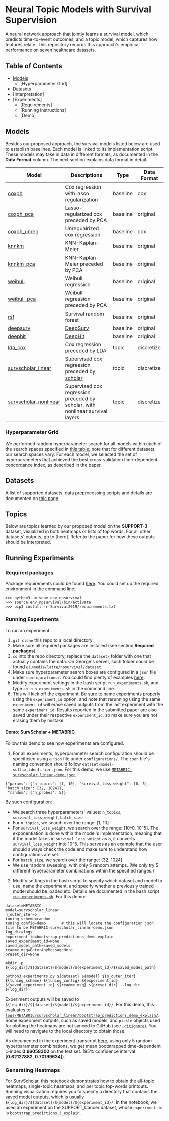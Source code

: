 # Neural Topic Models with Survival Supervision

A neural network approach that jointly learns a survival model, which predicts time-to-event outcomes, and a topic model, which captures how features relate. This repository records this approach's empirical performance on seven healthcare datasets. 

## Table of Contents

* [Models](#models)
  * [Hyperparameter Grid]
* [Datasets](#datasets)
* [Interpretation]
* [Experiments]
  * [Requirements]
  * [Running Instructions]
  * [Demo]
  
## Models

Besides our proposed approach, the survival models listed below are used to establish baselines. Each model is linked to its implementation script. These models may take in data in different formats, as documented in the **Data Format** column. The next section explains data format in detail. 

| Model  | Descriptions | Type | Data Format |
| ------ | ------------ | ---- | ----------- |
| [coxph](survival_baselines/CoxPHModel.py)  | Cox regression with lasso regularization | baseline | cox |
| [coxph_pca](survival_baselines/survival_baselines/CoxPHModel.py) | Lasso-regularized cox preceded by PCA | baseline | original |
| [coxph_unreg](survival_baselines/CoxPHModel.py) | Unregualrized cox regression        | baseline | cox |
| [knnkm](survival_baselines/KNNKaplanMeier.py) | KNN-Kaplan-Meier | baseline | original |
| [knnkm_pca](survival_baselines/KNNKaplanMeier.py) | KNN-Kaplan-Meier preceded by PCA | baseline | original |
| [weibull](survival_baselines/WeibullRegressionModel.py) | Weibull regression | baseline | original |
| [weibull_pca](survival_baselines/WeibullRegressionModel.py) | Weibull regression preceded by PCA | baseline | original |
| [rsf](survival_baselines/RandomSurvivalForest.py) | Survival random forest | baseline | original |
| [deepsurv](survival_baselines/DeepSurv.py) | [DeepSurv](https://github.com/havakv/pycox) | baseline | original |
| [deephit](survival_baselines/DeepHit.py) | [DeepHit](https://github.com/havakv/pycox) | baseline | original |
| [lda_cox](survival_topics/LDACox.py) | Cox regression preceded by LDA | topic | discretize |
| [survscholar_linear](survival_topics/SurvScholarModel.py) | Supervised cox regression preceded by [scholar](https://github.com/dallascard/scholar) | topic | discretize |
| [survscholar_nonlinear](survival_topics/SurvScholarModel.py) | Supervised cox regression preceded by scholar, with nonlinear survival layers | topic | discretize |

### Hyperparameter Grid

We performed random hyperparameter search for all models within each of the search spaces specified in [this table](hyperparameters.png); note that for different datasets, our search spaces vary. For each model, we selected the set of hyperparameters that achieved the best cross-validation time-dependent concordance index, as described in the paper.

## Datasets

A list of supported datasets, data preprocessing scripts and details are documented on [this page](dataset/).

## Topics

Below are topics learned by our proposed model on the **SUPPORT-3** dataset, visualized in both heatmaps or lists of top words. For all other datasets' outputs, go to [here]. Refer to the paper for how these outputs should be interpreted.

## Running Experiments

### Required packages

Package requirements could be found [here](requirements.txt). You could set up the required environment in the command line: 

```
>>> python3 -m venv env_npsurvival
>>> source env_npsurvival/bin/activate
>>> pip3 install -r Survival2019/requirements.txt
```

### Running Experiments

To run an experiment:

1. ```git clone``` this repo to a local directory.
2. Make sure all required packages are installed (see section **Required packages**).
3. ```cd``` into the repo directory, replace the ```dataset/``` folder with one that actually contains the data. On George's server, such folder could be found at ```/media/latte/npsurvival/dataset```.
4. Make sure hyperparameter search boxes are configured in a ```json``` file under ```configurations/```. You could find plenty of examples [here](configurations/). 
5. Modify experiment settings in the bash script ```run_experiments.sh```, and type ```sh run_experiments.sh``` in the command line.
6. This will kick off the experiment. Be sure to name experiments properly using the ```experiment_id``` option, and note that rerunning using the same ```experiment_id``` will erase saved outputs from the last experiment with the same ```experiment_id```. Results reported in the submitted paper are also saved under their respective ```experiment_id```, so make sure you are not erasing them by mistake.

#### Demo: SurvScholar + METABRIC

Follow this demo to see how experiments are configured.

1. For all experiments, hyperparameter search configuration should be specificied using a ```json``` file under ```configurations/```. The ```json``` file's naming convention should follow ```dataset-model-suffix_identifier.json```. For this demo, we use [```METABRIC-survscholar_linear-demo.json```](configurations/METABRIC-survscholar_linear-demo.json). 

```
{"params": {"n_topics": [1, 10], "survival_loss_weight": [0, 5], "batch_size": [32, 1024]}, 
 "random": {"n_probes": 5}}
```

By such configuration:

- We search three hyperparameters' values: ```n_topics```, ```survival_loss_weight```, ```batch_size```
- For ```n_topics```, we search over the range: \[1, 10\]
- For ```survival_loss_weight```, we search over the range: \[10^0, 10^5\]. The exponentiation is done within the model's implementation, meaning that if the model takes in ```survival_loss_weight``` as 5, it converts ```survival_loss_weight``` into 10^5. This serves as an example that the user should always check the code and make sure to understand how configurations are set.
- For ```batch_size```, we search over the range: \[32, 1024\]
- We use random sweeping, with only 5 random attemps. (We only try 5 different hyperparameter combinations within the specified ranges.)

2. Modify settings in the bash script to specify which dataset and model to use, name the experiment, and specify whether a previously trained model should be loaded etc. Details are documented in the bash script [```run_experiments.sh```](run_experiments.sh). For this demo:

```
dataset=METABRIC               
model=survscholar_linear       
n_outer_iter=5                 
tuning_scheme=random           
tuning_config=demo       # this will locate the configuration json file to be METABRIC-survscholar_linear-demo.json         
log_dir=logs                   
experiment_id=bootstrap_predictions_demo_explain 
saved_experiment_id=None       
saved_model_path=saved_models  
readme_msg=EnterAnyMessageHere 
preset_dir=None                

mkdir -p ${log_dir}/${dataset}/${model}/${experiment_id}/${saved_model_path}

python3 experiments.py ${dataset} ${model} ${n_outer_iter} ${tuning_scheme} ${tuning_config} ${experiment_id} ${saved_experiment_id} ${readme_msg} ${preset_dir} --log_dir ${log_dir}
```

Experiment outputs will be saved to ```${log_dir}/${dataset}/${model}/${experiment_id}/```. For this demo, this evaluates to [```logs/METABRIC/survscholar_linear/bootstrap_predictions_demo_explain/```](logs/METABRIC/survscholar_linear/bootstrap_predictions_demo_explain). Some experiment outputs, such as saved models, and ```pickle``` objects used for plotting the heatmaps are not synced to GitHub (see [```.gitignore```](.gitignore)). You will need to navigate to the local directory to obtain those.

As documented in the experiment transcript [here](logs/METABRIC/survscholar_linear/bootstrap_predictions_demo_explain/transcript.txt), using only 5 random hyperparameter combinations, we get mean bootstrapped time-dependent c-index **0.66058302** on the test set. (95% confidence interval **\[0.62127882, 0.70199634\]**).

### Generating Heatmaps

For SurvScholar, [this notebook](run_visualizations.ipynb) demonstrates how to obtain the all-topic heatmaps, single-topic heatmaps, and per topic top-words printouts. Running visualization requires you to specify a directory that contains the saved model outputs, which is usually ```${log_dir}/${dataset}/${model}/${experiment_id}/```. In the notebook, we used an experiment on the SUPPORT_Cancer dataset, whose ```experiment_id``` is ```bootstrap_predictions_3_explain```. 
